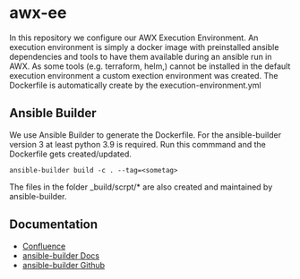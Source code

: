 # awx-ee

In this repository we configure our AWX Execution Environment. An execution environment is simply a docker image with preinstalled ansible dependencies and tools to have them available during an ansible run in AWX. As some tools (e.g. terraform, helm,) cannot be installed in the default execution environment a custom exection environment was created.
The Dockerfile is automatically create by the execution-environment.yml 

## Ansible Builder 
We use Ansible Builder to generate the Dockerfile. For the ansible-builder version 3 at least python 3.9 is required. Run this commmand and the Dockerfile gets created/updated. 

```
ansible-builder build -c . --tag=<sometag> 
```
The files in the folder _build/scrpt/* are also created and maintained by ansible-builder. 

## Documentation
- [Confluence](https://docs.dbildungscloud.de/display/PROD/AWX+Execution+Environment) 
- [ansible-builder Docs](https://ansible.readthedocs.io/projects/builder/en/stable/definition/)
- [ansible-builder Github](https://github.com/ansible/ansible-builder)

